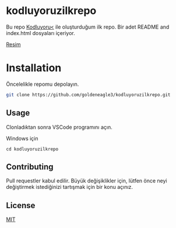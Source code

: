 # kodluyoruzilkrepo

Bu repo [Kodluyoru<](https://www.kodluyoruz.org) ile oluşturduğum ilk repo. Bir adet README and index.html dosyaları içeriyor.

[Resim](https://www.w3schools.com/bootstrap/paris.jpg)

# Installation

Öncelelikle repomu depolayın.

```bash
git clone https://github.com/goldeneagle3/kodluyoruzilkrepo.git
```

## Usage

Clonladıktan sonra VSCode programını açın.

Windows için
```windows
cd kodluyoruzilkrepo
```

## Contributing

Pull requestler kabul edilir. Büyük değişiklikler için, lütfen önce neyi değiştirmek istediğinizi tartışmak için bir konu açınız.

## License

[MIT](https://choosealicense.com/licenses/mit/)